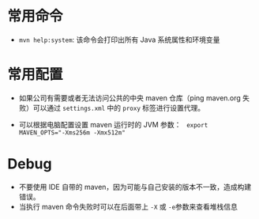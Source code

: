# 常用命令

- `mvn help:system`: 该命令会打印出所有 Java 系统属性和环境变量

# 常用配置

- 如果公司有需要或者无法访问公共的中央 maven 仓库（ping maven.org 失败）可以通过 `settings.xml` 中的 `proxy` 标签进行设置代理。

- 可以根据电脑配置设置 maven 运行时的 JVM 参数： ` export MAVEN_OPTS="-Xms256m -Xmx512m"`


# Debug

- 不要使用 IDE 自带的 maven，因为可能与自己安装的版本不一致，造成构建错误。
- 当执行 maven 命令失败时可以在后面带上 `-X` 或 `-e`参数来查看堆栈信息